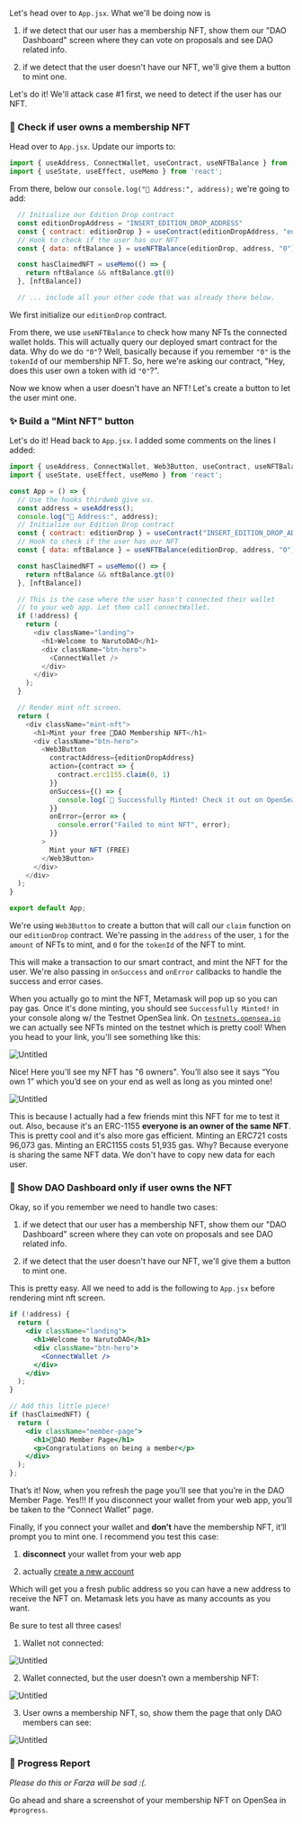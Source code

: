 Let's head over to `App.jsx`. What we'll be doing now is

1) if we detect that our user has a membership NFT, show them our "DAO Dashboard" screen where they can vote on proposals and see DAO related info.

2) if we detect that the user doesn't have our NFT, we'll give them a button to mint one.

Let's do it! We'll attack case #1 first, we need to detect if the user has our NFT.

### 🤔 Check if user owns a membership NFT

Head over to `App.jsx`. Update our imports to:

```jsx
import { useAddress, ConnectWallet, useContract, useNFTBalance } from '@thirdweb-dev/react';
import { useState, useEffect, useMemo } from 'react';
```

From there, below our `console.log("👋 Address:", address);` we're going to add:

```jsx
  // Initialize our Edition Drop contract
  const editionDropAddress = "INSERT_EDITION_DROP_ADDRESS"
  const { contract: editionDrop } = useContract(editionDropAddress, "edition-drop");
  // Hook to check if the user has our NFT
  const { data: nftBalance } = useNFTBalance(editionDrop, address, "0")

  const hasClaimedNFT = useMemo(() => {
    return nftBalance && nftBalance.gt(0)
  }, [nftBalance])

  // ... include all your other code that was already there below.
```

We first initialize our `editionDrop` contract.

From there, we use `useNFTBalance` to check how many NFTs the connected wallet holds. This will actually query our deployed smart contract for the data. Why do we do `"0"`? Well, basically because if you remember `"0"` is the `tokenId` of our membership NFT. So, here we're asking our contract, "Hey, does this user own a token with id `"0"`?".

Now we know when a user doesn't have an NFT! Let's create a button to let the user mint one.

### ✨ Build a "Mint NFT" button

Let's do it! Head back to `App.jsx`. I added some comments on the lines I added:

```javascript
import { useAddress, ConnectWallet, Web3Button, useContract, useNFTBalance } from '@thirdweb-dev/react';
import { useState, useEffect, useMemo } from 'react';

const App = () => {
  // Use the hooks thirdweb give us.
  const address = useAddress();
  console.log("👋 Address:", address);
  // Initialize our Edition Drop contract
  const { contract: editionDrop } = useContract("INSERT_EDITION_DROP_ADDRESS", "edition-drop");
  // Hook to check if the user has our NFT
  const { data: nftBalance } = useNFTBalance(editionDrop, address, "0")

  const hasClaimedNFT = useMemo(() => {
    return nftBalance && nftBalance.gt(0)
  }, [nftBalance])

  // This is the case where the user hasn't connected their wallet
  // to your web app. Let them call connectWallet.
  if (!address) {
    return (
      <div className="landing">
        <h1>Welcome to NarutoDAO</h1>
        <div className="btn-hero">
          <ConnectWallet />
        </div>
      </div>
    );
  }

  // Render mint nft screen.
  return (
    <div className="mint-nft">
      <h1>Mint your free 🍪DAO Membership NFT</h1>
      <div className="btn-hero">
        <Web3Button 
          contractAddress={editionDropAddress}
          action={contract => {
            contract.erc1155.claim(0, 1)
          }}
          onSuccess={() => {
            console.log(`🌊 Successfully Minted! Check it out on OpenSea: https://testnets.opensea.io/assets/${editionDrop.getAddress()}/0`);
          }}
          onError={error => {
            console.error("Failed to mint NFT", error);
          }}
        >
          Mint your NFT (FREE)
        </Web3Button>
      </div>
    </div>
  );
}

export default App;
```

We're using `Web3Button` to create a button that will call our `claim` function on our `editionDrop` contract. We're passing in the `address` of the user, `1` for the `amount` of NFTs to mint, and `0` for the `tokenId` of the NFT to mint.

This will make a transaction to our smart contract, and mint the NFT for the user. We're also passing in `onSuccess` and `onError` callbacks to handle the success and error cases.

When you actually go to mint the NFT, Metamask will pop up so you can pay gas. Once it's done minting, you should see `Successfully Minted!` in your console along w/ the Testnet OpenSea link. On [`testnets.opensea.io`](http://testnets.opensea.io/) we can actually see NFTs minted on the testnet which is pretty cool! When you head to your link, you'll see something like this:

![Untitled](https://i.imgur.com/PjjDSxd.png)

Nice! Here you'll see my NFT has "6 owners". You’ll also see it says “You own 1” which you’d see on your end as well as long as you minted one!

![Untitled](https://i.imgur.com/fdn9Qs4.png)

This is because I actually had a few friends mint this NFT for me to test it out. Also, because it's an ERC-1155 **everyone is an owner of the same NFT**. This is pretty cool and it's also more gas efficient. Minting an ERC721 costs 96,073 gas. Minting an ERC1155 costs 51,935 gas. Why? Because everyone is sharing the same NFT data. We don't have to copy new data for each user.

### 🛑 Show DAO Dashboard only if user owns the NFT

Okay, so if you remember we need to handle two cases:

1) if we detect that our user has a membership NFT, show them our "DAO Dashboard" screen where they can vote on proposals and see DAO related info.

2) if we detect that the user doesn't have our NFT, we'll give them a button to mint one.

This is pretty easy. All we need to add is the following to `App.jsx` before rendering mint nft screen.

```jsx
if (!address) {
  return (
    <div className="landing">
      <h1>Welcome to NarutoDAO</h1>
      <div className="btn-hero">
        <ConnectWallet />
      </div>
    </div>
  );
}

// Add this little piece!
if (hasClaimedNFT) {
  return (
    <div className="member-page">
      <h1>🍪DAO Member Page</h1>
      <p>Congratulations on being a member</p>
    </div>
  );
};
```

That’s it! Now, when you refresh the page you’ll see that you’re in the DAO Member Page. Yes!!! If you disconnect your wallet from your web app, you’ll be taken to the “Connect Wallet” page.

Finally, if you connect your wallet and **don’t** have the membership NFT, it’ll prompt you to mint one. I recommend you test this case:

1) **disconnect** your wallet from your web app

2) actually [create a new account](https://metamask.zendesk.com/hc/en-us/articles/360015289452-How-to-create-an-additional-account-in-your-MetaMask-wallet)

Which will get you a fresh public address so you can have a new address to receive the NFT on. Metamask lets you have as many accounts as you want.

Be sure to test all three cases!

1) Wallet not connected:

![Untitled](https://i.imgur.com/wIWqk4L.png)

2) Wallet connected, but the user doesn’t own a membership NFT:

![Untitled](https://i.imgur.com/4y06Gvb.png)

3) User owns a membership NFT, so, show them the page that only DAO members can see:

![Untitled](https://i.imgur.com/SVy3Yne.png)

### 🚨 Progress Report

*Please do this or Farza will be sad :(.*

Go ahead and share a screenshot of your membership NFT on OpenSea in `#progress`.
